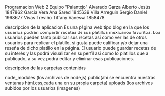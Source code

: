 Programacion Web 2 Equipo "Palantojo"
Alvarado Garza Alberto Jesús   1847862
Garcia Vera Ana Sared              1845639
Villa Arreguin Sergio Daniel    1968677
Vivas Treviño Tiffany Vanessa  1858478


descripcion de la aplicacion 
Es una página web tipo blog en la que los usuarios podrán compartir recetas de sus platillos mexicanos favoritos.
Los usuarios pueden tanto publicar sus recetas así como ver las de otros usuarios para replicar el platillo, si gusta puede calificar y/o dejar una reseña de dicho platillo en la página.
El usuario puede guardar recetas de su interés y las podrá visualizar en su perfil así como lo platillos que a publicado, a su vez podrá editar y eliminar esas publicaciones.



descripcion de las carpetas contenidas

node_modules (los archivos de node,js)
public(ahi se encuentra nuestras ventanas html.css,cada una en su propia carpeta)
uploads (los archivos subidos por los usuarios (imagenes)

